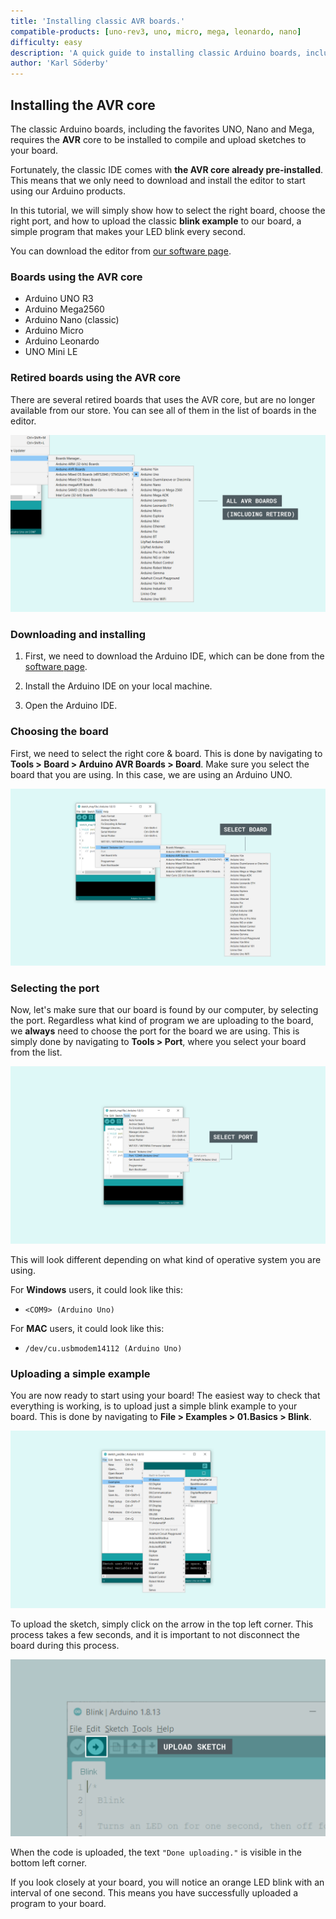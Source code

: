 ```yaml
---
title: 'Installing classic AVR boards.'
compatible-products: [uno-rev3, uno, micro, mega, leonardo, nano]
difficulty: easy
description: 'A quick guide to installing classic Arduino boards, including the UNO, Mega, Leonardo and Micro.'
author: 'Karl Söderby'
---
```


## Installing the AVR core

The classic Arduino boards, including the favorites UNO, Nano and Mega, requires the **AVR** core to be installed to compile and upload sketches to your board.

Fortunately, the classic IDE comes with **the AVR core already pre-installed**. This means that we only need to download and install the editor to start using our Arduino products.

In this tutorial, we will simply show how to select the right board, choose the right port, and how to upload the classic **blink example** to our board, a simple program that makes your LED blink every second.

You can download the editor from [our software page](https://www.arduino.cc/en/software).

### Boards using the AVR core

- Arduino UNO R3
- Arduino Mega2560
- Arduino Nano (classic)
- Arduino Micro
- Arduino Leonardo
- UNO Mini LE

### Retired boards using the AVR core

There are several retired boards that uses the AVR core, but are no longer available from our store. You can see all of them in the list of boards in the editor.

![List of all boards using the AVR core.](assets/install_avr_01.png)

### Downloading and installing

1. First, we need to download the Arduino IDE, which can be done from the [software page](https://www.arduino.cc/en/software).

2. Install the Arduino IDE on your local machine.

3. Open the Arduino IDE.

### Choosing the board

First, we need to select the right core & board. This is done by navigating to **Tools > Board > Arduino AVR Boards > Board**. Make sure you select the board that you are using. In this case, we are using an Arduino UNO.

![Select the board.](assets/install_avr_02.png)

### Selecting the port

Now, let's make sure that our board is found by our computer, by selecting the port. Regardless what kind of program we are uploading to the board, we **always** need to choose the port for the board we are using. This is simply done by navigating to **Tools > Port**, where you select your board from the list.

![Selecting the right board and port.](assets/install_avr_03.png)

This will look different depending on what kind of operative system you are using. 

For **Windows** users, it could look like this:

- `<COM9> (Arduino Uno)`

For **MAC** users, it could look like this:

- `/dev/cu.usbmodem14112 (Arduino Uno)`

### Uploading a simple example

You are now ready to start using your board! The easiest way to check that everything is working, is to upload just a simple blink example to your board. This is done by navigating to **File > Examples > 01.Basics > Blink**. 

![Selecting the blink example.](assets/install_avr_04.png)

To upload the sketch, simply click on the arrow in the top left corner. This process takes a few seconds, and it is important to not disconnect the board during this process.

![Uploading the sketch.](assets/install_avr_05.png)

When the code is uploaded, the text `"Done uploading."` is visible in the bottom left corner.

If you look closely at your board, you will notice an orange LED blink with an interval of one second. This means you have successfully uploaded a program to your board.

